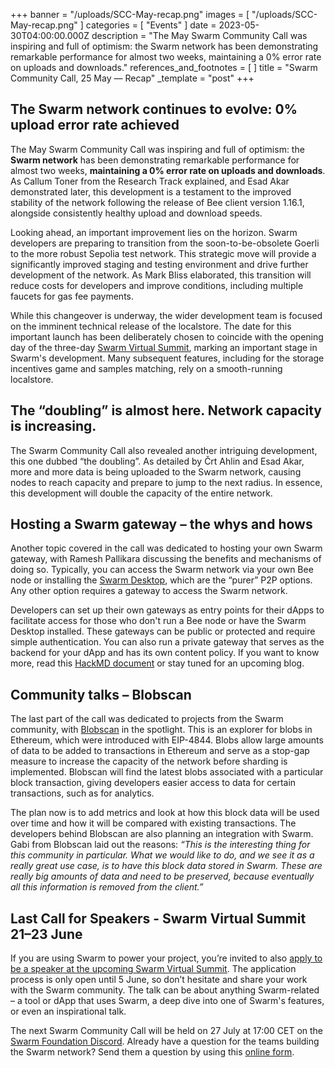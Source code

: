 +++
banner = "/uploads/SCC-May-recap.png"
images = [ "/uploads/SCC-May-recap.png" ]
categories = [ "Events" ]
date = 2023-05-30T04:00:00.000Z
description = "The May Swarm Community Call was inspiring and full of optimism: the Swarm network has been demonstrating remarkable performance for almost two weeks, maintaining a 0% error rate on uploads and downloads."
references_and_footnotes = [ ]
title = "Swarm Community Call, 25 May — Recap"
_template = "post"
+++

## The Swarm network continues to evolve: 0% upload error rate achieved

The May Swarm Community Call was inspiring and full of optimism: the **Swarm network** has been demonstrating remarkable performance for almost two weeks, **maintaining a 0% error rate on uploads and downloads**. As Callum Toner from the Research Track explained, and Esad Akar demonstrated later, this development is a testament to the improved stability of the network following the release of Bee client version 1.16.1, alongside consistently healthy upload and download speeds.

Looking ahead, an important improvement lies on the horizon. Swarm developers are preparing to transition from the soon-to-be-obsolete Goerli to the more robust Sepolia test network. This strategic move will provide a significantly improved staging and testing environment and drive further development of the network. As Mark Bliss elaborated, this transition will reduce costs for developers and improve conditions, including multiple faucets for gas fee payments.

While this changeover is underway, the wider development team is focused on the imminent technical release of the localstore. The date for this important launch has been deliberately chosen to coincide with the opening day of the three-day [Swarm Virtual Summit](https://summit.ethswarm.org/), marking an important stage in Swarm's development. Many subsequent features, including for the storage incentives game and samples matching, rely on a smooth-running localstore.

## The “doubling” is almost here. Network capacity is increasing.

The Swarm Community Call also revealed another intriguing development, this one dubbed “the doubling”. As detailed by Črt Ahlin and Esad Akar, more and more data is being uploaded to the Swarm network, causing nodes to reach capacity and prepare to jump to the next radius. In essence, this development will double the capacity of the entire network.

## Hosting a Swarm gateway – the whys and hows

Another topic covered in the call was dedicated to hosting your own Swarm gateway, with Ramesh Pallikara discussing the benefits and mechanisms of doing so. Typically, you can access the Swarm network via your own Bee node or installing the [Swarm Desktop](https://www.ethswarm.org/build/desktop), which are the “purer” P2P options. Any other option requires a gateway to access the Swarm network.

Developers can set up their own gateways as entry points for their dApps to facilitate access for those who don't run a Bee node or have the Swarm Desktop installed. These gateways can be public or protected and require simple authentication. You can also run a private gateway that serves as the backend for your dApp and has its own content policy. If you want to know more, read this [HackMD document](https://hackmd.io/@rampall/BJldZJaH2) or stay tuned for an upcoming blog.

## Community talks – Blobscan

The last part of the call was dedicated to projects from the Swarm community, with [Blobscan](https://github.com/Blobscan/blobscan) in the spotlight. This is an explorer for blobs in Ethereum, which were introduced with EIP-4844. Blobs allow large amounts of data to be added to transactions in Ethereum and serve as a stop-gap measure to increase the capacity of the network before sharding is implemented. Blobscan will find the latest blobs associated with a particular block transaction, giving developers easier access to data for certain transactions, such as for analytics.

The plan now is to add metrics and look at how this block data will be used over time and how it will be compared with existing transactions. The developers behind Blobscan are also planning an integration with Swarm. Gabi from Blobscan laid out the reasons: _“This is the interesting thing for this community in particular. What we would like to do, and we see it as a really great use case, is to have this block data stored in Swarm. These are really big amounts of data and need to be preserved, because eventually all this information is removed from the client.”_

## Last Call for Speakers - Swarm Virtual Summit 21–23 June

If you are using Swarm to power your project, you’re invited to also [apply to be a speaker at the upcoming Swarm Virtual Summit](https://summit.ethswarm.org/swarm-summit-2023/submit/EbfvjE/info/). The application process is only open until 5 June, so don’t hesitate and share your work with the Swarm community. The talk can be about anything Swarm-related – a tool or dApp that uses Swarm, a deep dive into one of Swarm's features, or even an inspirational talk.

The next Swarm Community Call will be held on 27 July at 17:00 CET on the [Swarm Foundation Discord](https://discord.com/channels/799027393297514537/801438093927776286). Already have a question for the teams building the Swarm network? Send them a question by using this [online form](https://airtable.com/shrBRyrMkXFsJvLS3).
